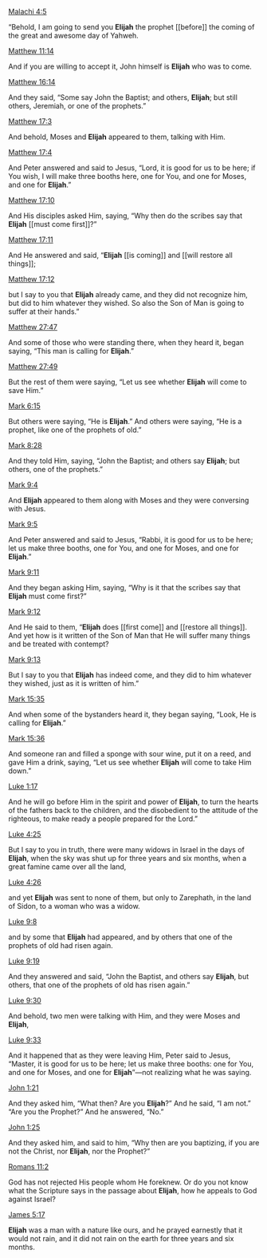[Malachi 4:5](https://read.lsbible.org/?q=Malachi+4&h=39-004-005)

“Behold, I am going to send you **Elijah** the prophet [[before]] the coming of the great and awesome day of Yahweh.

[Matthew 11:14](https://read.lsbible.org/?q=Matthew+11&h=40-011-014)

And if you are willing to accept it, John himself is **Elijah** who was to come.

[Matthew 16:14](https://read.lsbible.org/?q=Matthew+16&h=40-016-014)

And they said, “Some say John the Baptist; and others, **Elijah**; but still others, Jeremiah, or one of the prophets.”

[Matthew 17:3](https://read.lsbible.org/?q=Matthew+17&h=40-017-003)

And behold, Moses and **Elijah** appeared to them, talking with Him.

[Matthew 17:4](https://read.lsbible.org/?q=Matthew+17&h=40-017-004)

And Peter answered and said to Jesus, “Lord, it is good for us to be here; if You wish, I will make three booths here, one for You, and one for Moses, and one for **Elijah**.”

[Matthew 17:10](https://read.lsbible.org/?q=Matthew+17&h=40-017-010)

And His disciples asked Him, saying, “Why then do the scribes say that **Elijah** [[must come first]]?”

[Matthew 17:11](https://read.lsbible.org/?q=Matthew+17&h=40-017-011)

And He answered and said, “**Elijah** [[is coming]] and [[will restore all things]];

[Matthew 17:12](https://read.lsbible.org/?q=Matthew+17&h=40-017-012)

but I say to you that **Elijah** already came, and they did not recognize him, but did to him whatever they wished. So also the Son of Man is going to suffer at their hands.”

[Matthew 27:47](https://read.lsbible.org/?q=Matthew+27&h=40-027-047)

And some of those who were standing there, when they heard it, began saying, “This man is calling for **Elijah**.”

[Matthew 27:49](https://read.lsbible.org/?q=Matthew+27&h=40-027-049)

But the rest of them were saying, “Let us see whether **Elijah** will come to save Him.”

[Mark 6:15](https://read.lsbible.org/?q=Mark+6&h=41-006-015)

But others were saying, “He is **Elijah**.” And others were saying, “He is a prophet, like one of the prophets of old.”

[Mark 8:28](https://read.lsbible.org/?q=Mark+8&h=41-008-028)

And they told Him, saying, “John the Baptist; and others say **Elijah**; but others, one of the prophets.”

[Mark 9:4](https://read.lsbible.org/?q=Mark+9&h=41-009-004)

And **Elijah** appeared to them along with Moses and they were conversing with Jesus.

[Mark 9:5](https://read.lsbible.org/?q=Mark+9&h=41-009-005)

And Peter answered and said to Jesus, “Rabbi, it is good for us to be here; let us make three booths, one for You, and one for Moses, and one for **Elijah**.”

[Mark 9:11](https://read.lsbible.org/?q=Mark+9&h=41-009-011)

And they began asking Him, saying, “Why is it that the scribes say that **Elijah** must come first?”

[Mark 9:12](https://read.lsbible.org/?q=Mark+9&h=41-009-012)

And He said to them, “**Elijah** does [[first come]] and [[restore all things]]. And yet how is it written of the Son of Man that He will suffer many things and be treated with contempt?

[Mark 9:13](https://read.lsbible.org/?q=Mark+9&h=41-009-013)

But I say to you that **Elijah** has indeed come, and they did to him whatever they wished, just as it is written of him.”

[Mark 15:35](https://read.lsbible.org/?q=Mark+15&h=41-015-035)

And when some of the bystanders heard it, they began saying, “Look, He is calling for **Elijah**.”

[Mark 15:36](https://read.lsbible.org/?q=Mark+15&h=41-015-036)

And someone ran and filled a sponge with sour wine, put it on a reed, and gave Him a drink, saying, “Let us see whether **Elijah** will come to take Him down.”

[Luke 1:17](https://read.lsbible.org/?q=Luke+1&h=42-001-017)

And he will go before Him in the spirit and power of **Elijah**, to turn the hearts of the fathers back to the children, and the disobedient to the attitude of the righteous, to make ready a people prepared for the Lord.”

[Luke 4:25](https://read.lsbible.org/?q=Luke+4&h=42-004-025)

But I say to you in truth, there were many widows in Israel in the days of **Elijah**, when the sky was shut up for three years and six months, when a great famine came over all the land,

[Luke 4:26](https://read.lsbible.org/?q=Luke+4&h=42-004-026)

and yet **Elijah** was sent to none of them, but only to Zarephath, in the land of Sidon, to a woman who was a widow.

[Luke 9:8](https://read.lsbible.org/?q=Luke+9&h=42-009-008)

and by some that **Elijah** had appeared, and by others that one of the prophets of old had risen again.

[Luke 9:19](https://read.lsbible.org/?q=Luke+9&h=42-009-019)

And they answered and said, “John the Baptist, and others say **Elijah**, but others, that one of the prophets of old has risen again.”

[Luke 9:30](https://read.lsbible.org/?q=Luke+9&h=42-009-030)

And behold, two men were talking with Him, and they were Moses and **Elijah**,

[Luke 9:33](https://read.lsbible.org/?q=Luke+9&h=42-009-033)

And it happened that as they were leaving Him, Peter said to Jesus, “Master, it is good for us to be here; let us make three booths: one for You, and one for Moses, and one for **Elijah**”⁠—not realizing what he was saying.

[John 1:21](https://read.lsbible.org/?q=John+1&h=43-001-021)

And they asked him, “What then? Are you **Elijah**?” And he said, “I am not.” “Are you the Prophet?” And he answered, “No.”

[John 1:25](https://read.lsbible.org/?q=John+1&h=43-001-025)

And they asked him, and said to him, “Why then are you baptizing, if you are not the Christ, nor **Elijah**, nor the Prophet?”

[Romans 11:2](https://read.lsbible.org/?q=Romans+11&h=45-011-002)

God has not rejected His people whom He foreknew. Or do you not know what the Scripture says in the passage about **Elijah**, how he appeals to God against Israel?

[James 5:17](https://read.lsbible.org/?q=James+5&h=59-005-017)

**Elijah** was a man with a nature like ours, and he prayed earnestly that it would not rain, and it did not rain on the earth for three years and six months.